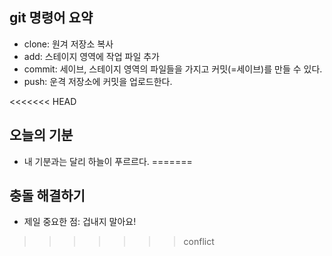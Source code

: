 ## git 명령어 요약

- clone: 원겨 저장소 복사
- add: 스테이지 영역에 작업 파일 추가
- commit: 세이브, 스테이지 영역의 파일들을 가지고 커밋(=세이브)를 만들 수 있다.
- push: 운격 저장소에 커밋을 업로드한다.

<<<<<<< HEAD
## 오늘의 기분

- 내 기분과는 달리 하늘이 푸르르다.
=======
## 충돌 해결하기

- 제일 중요한 점: 겁내지 말아요!
>>>>>>> conflict
